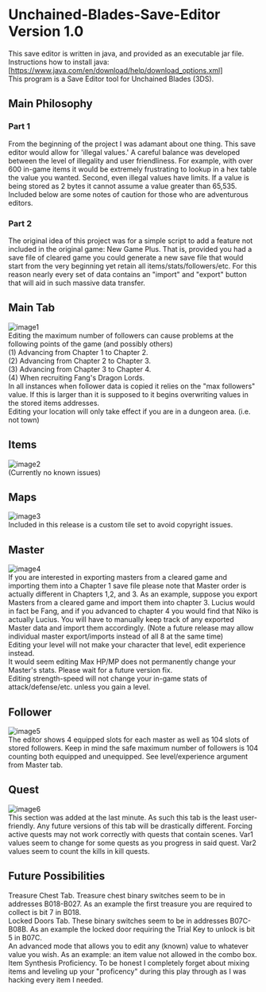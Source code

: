 # Unchained-Blades-Save-Editor Version 1.0

This save editor is written in java, and provided as an executable jar file.  
Instructions how to install java: [https://www.java.com/en/download/help/download_options.xml]  
This program is a Save Editor tool for Unchained Blades (3DS).  

## Main Philosophy
### Part 1
From the beginning of the project I was adamant about one thing.  This save editor would allow for 'illegal values.'  A careful balance was developed between the level of illegality and user friendliness.  For example, with over 600 in-game items it would be extremely frustrating to lookup in a hex table the value you wanted.  Second, even illegal values have limits. If a value is being stored as 2 bytes it cannot assume a value greater than 65,535.  Included below are some notes of caution for those who are adventurous editors.
### Part 2
The original idea of this project was for a simple script to add a feature not included in the original game:  New Game Plus.  That is, provided you had a save file of cleared game you could generate a new save file that would start from the very beginning yet retain all items/stats/followers/etc.  For this reason nearly every set of data contains an "import" and "export" button that will aid in such massive data transfer.

## Main Tab
![image1](https://github.com/RPGFAN128/Unchained-Blades-Save-Editor/blob/master/screens/1.png)  
Editing the maximum number of followers can cause problems at the following points of the game (and possibly others)  
(1)  Advancing from Chapter 1 to Chapter 2.  
(2)  Advancing from Chapter 2 to Chapter 3.  
(3)  Advancing from Chapter 3 to Chapter 4.  
(4)  When recruiting Fang's Dragon Lords.  
In all instances when follower data is copied it relies on the "max followers" value.  If this is larger than it is supposed to it begins overwriting values in the stored items addresses.  
Editing your location will only take effect if you are in a dungeon area. (i.e. not town)  

## Items
![image2](https://github.com/RPGFAN128/Unchained-Blades-Save-Editor/blob/master/screens/2.png)  
(Currently no known issues)  

## Maps
![image3](https://github.com/RPGFAN128/Unchained-Blades-Save-Editor/blob/master/screens/3.png)  
Included in this release is a custom tile set to avoid copyright issues.  

## Master
![image4](https://github.com/RPGFAN128/Unchained-Blades-Save-Editor/blob/master/screens/4.png)  
If you are interested in exporting masters from a cleared game and importing them into a Chapter 1 save file please note that Master order is actually different in Chapters 1,2, and 3.  As an example, suppose you export Masters from a cleared game and import them into chapter 3.  Lucius would in fact be Fang, and if you advanced to chapter 4 you would find that Niko is actually Lucius.  You will have to manually keep track of any exported Master data and import them accordingly.  (Note a future release may allow individual master export/imports instead of all 8 at the same time)  
Editing your level will not make your character that level, edit experience instead.  
It would seem editing Max HP/MP does not permanently change your Master's stats.  Please wait for a future version fix.  
Editing strength-speed will not change your in-game stats of attack/defense/etc. unless you gain a level.  

## Follower
![image5](https://github.com/RPGFAN128/Unchained-Blades-Save-Editor/blob/master/screens/5.png)  
The editor shows 4 equipped slots for each master as well as 104 slots of stored followers.  Keep in mind the safe maximum number of followers is 104 counting both equipped and unequipped.  See level/experience argument from Master tab.

## Quest
![image6](https://github.com/RPGFAN128/Unchained-Blades-Save-Editor/blob/master/screens/6.png)  
This section was added at the last minute.  As such this tab is the least user-friendly.  Any future versions of this tab will be drastically different.  Forcing active quests may not work correctly with quests that contain scenes.  Var1 values seem to change for some quests as you progress in said quest.  Var2 values seem to count the kills in kill quests.  

## Future Possibilities
Treasure Chest Tab.  Treasure chest binary switches seem to be in addresses B018-B027.  As an example the first treasure you are required to collect is bit 7 in B018.  
Locked Doors Tab.  These binary switches seem to be in addresses B07C-B08B.  As an example the locked door requiring the Trial Key to unlock is bit 5 in B07C.  
An advanced mode that allows you to edit any (known) value to whatever value you wish.  As an example: an item value not allowed in the combo box.  
Item Synthesis Proficiency. To be honest I completely forget about mixing items and leveling up your "proficency" during this play through as I was hacking every item I needed.  
